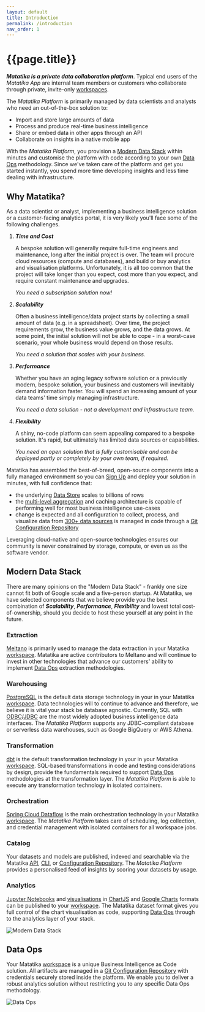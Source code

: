 ```yaml
---
layout: default
title: Introduction
permalink: /introduction
nav_order: 1
---
```


# {{page.title}}

***Matatika is a private data collaboration platform***. Typical end users of the *Matatika App* are internal team members or customers who collaborate through private, invite-only [workspaces](glossary#workspace).

The *Matatika Platform* is primarily managed by data scientists and analysts who need an out-of-the-box solution to:

- Import and store large amounts of data
- Process and produce real-time business intelligence
- Share or embed data in other apps through an API
- Collaborate on insights in a native mobile app

With the *Matatika Platform*, you provision a [Modern Data Stack](#modern-data-stack) within minutes and customise the platform with code according to your own [Data Ops](#data-ops) methodology. Since we've taken care of the platform and get you started instantly, you spend more time developing insights and less time dealing with infrastructure.

## Why Matatika?

As a data scientist or analyst, implementing a business intelligence solution or a customer-facing analytics portal, it is very likely you'll face some of the following challenges.

1. ***Time and Cost***

    A bespoke solution will generally require full-time engineers and maintenance, long after the initial project is over. The team will procure cloud resources (compute and databases), and build or buy analytics and visualisation platforms. Unfortunately, it is all too common that the project will take longer than you expect, cost more than you expect, and require constant maintenance and upgrades.

    *You need a subscription solution now!*

1. ***Scalability***

    Often a business intelligence/data project starts by collecting a small amount of data (e.g. in a spreadsheet). Over time, the project requirements grow, the business value grows, and the data grows. At some point, the initial solution will not be able to cope - in a worst-case scenario, your whole business would depend on those results.

    *You need a solution that scales with your business.*

1. ***Performance***

    Whether you have an aging legacy software solution or a previously modern, bespoke solution, your business and customers will inevitably demand information faster. You will spend an increasing amount of your data teams' time simply managing infrastructure.

    *You need a data solution - not a development and infrastructure team.*

1. ***Flexibility*** 

    A shiny, no-code platform can seem appealing compared to a bespoke solution. It's rapid, but ultimately has limited data sources or capabilities.

    *You need an open solution that is fully customisable and can be deployed partly or completely by your own team, if required.*

Matatika has assembled the best-of-breed, open-source components into a fully managed environment so you can [Sign Up]({{site.www_url}}/try-buy) and deploy your solution in minutes, with full confidence that:

- the underlying [Data Store](glossary#data-store) scales to billions of rows
- the [multi-level aggregation](glossary#transforms) and caching architecture is capable of performing well for most business intelligence use-cases
- change is expected and all configuration to collect, process, and visualize data from [300+ data sources](glossary#data-source) is managed in code through a [Git Configuration Repository](glossary#configuration-repository)

Leveraging cloud-native and open-source technologies ensures our community is never constrained by storage, compute, or even us as the software vendor.

## Modern Data Stack

There are many opinions on the "Modern Data Stack" - frankly one size cannot fit both of Google scale and a five-person startup. At Matatika, we have selected components that we believe provide you the best combination of ***Scalability***, ***Performance***, ***Flexibility*** and lowest total cost-of-ownership, should you decide to host these yourself at any point in the future.

### Extraction

[Meltano](https://meltano.com/) is primarily used to manage the data extraction in your Matatika [workspace](glossary#workspace). Matatika are active contributors to Meltano and will continue to invest in other technologies that advance our customers' ability to implement [Data Ops](#data-ops) extraction methodologies.

### Warehousing

[PostgreSQL](https://www.postgresql.org/) is the default data storage technology in your in your Matatika [workspace](glossary#workspace). Data technologies will to continue to advance and therefore, we believe it is vital your stack be database agnostic. Currently, SQL with [ODBC](https://en.wikipedia.org/wiki/Open_Database_Connectivity)/[JDBC](https://en.wikipedia.org/wiki/Java_Database_Connectivity) are the most widely adopted business intelligence data interfaces. The *Matatika Platform* supports any JDBC-compliant database or serverless data warehouses, such as Google BigQuery or AWS Athena.

### Transformation

[dbt](https://www.getdbt.com/) is the default transformation technology in your in your Matatika [workspace](glossary#workspace). SQL-based transformations in code and testing considerations by design, provide the fundamentals required to support [Data Ops](#data-ops) methodologies at the transformation layer. The *Matatika Platform* is able to execute any transformation technology in isolated containers.

### Orchestration

[Spring Cloud Dataflow](https://spring.io/projects/spring-cloud-dataflow) is the main orchestration technology in your Matatika [workspace](glossary#workspace). The *Matatika Platform* takes care of scheduling, log collection, and credential management with isolated containers for all workspace jobs.

### Catalog

Your datasets and models are published, indexed and searchable via the Matatika [API](api/resources), [CLI](cli), or [Configuration Repository](#configuration-repository). The *Matatika Platform* provides a personalised feed of insights by scoring your datasets by usage.

### Analytics

[Jupyter Notebooks](https://jupyter.org/) and [visualisations](data/data-visualisation) in [ChartJS](https://www.chartjs.org/) and [Google Charts](https://developers.google.com/chart) formats can be published to your [workspace](glossary#workspace). The Matatika dataset format gives you full control of the chart visualisation as code, supporting [Data Ops](#data-ops) through to the analytics layer of your stack.

![Modern Data Stack]({{site.baseurl}}/assets/img/ModernDataStack.png)

## Data Ops

Your Matatika [workspace](glossary#workspace) is a unique Business Intelligence as Code solution. All artifacts are managed in a [Git Configuration Repository](#configuration-repository) with credentials securely stored inside the platform. We enable you to deliver a robust analytics solution without restricting you to any specific Data Ops methodology.

![Data Ops]({{site.baseurl}}/assets/img/DataOps.png)
